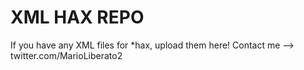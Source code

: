 # XML HAX REPO


If you have any XML files for *hax, upload them here!
Contact me --> twitter.com/MarioLiberato2
